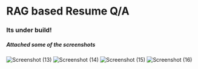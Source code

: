 # RAG based Resume Q/A

### Its under build!

##### Attached some of the screenshots

![Screenshot (13)](https://github.com/user-attachments/assets/fcbc8a2e-72e2-4e3a-9866-f1982ece0724)
![Screenshot (14)](https://github.com/user-attachments/assets/913f3e7b-520d-439f-8224-60ad836f1b62)
![Screenshot (15)](https://github.com/user-attachments/assets/e2b3efee-4262-40a6-98d3-158c1bad2b97)
![Screenshot (16)](https://github.com/user-attachments/assets/89cd1022-6710-42e8-ba03-e54162c640d8)


